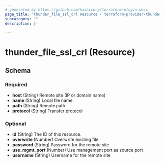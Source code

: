 ```yaml
---
# generated by https://github.com/hashicorp/terraform-plugin-docs
page_title: "thunder_file_ssl_crl Resource - terraform-provider-thunder"
subcategory: ""
description: |-
  
---
```


# thunder_file_ssl_crl (Resource)





<!-- schema generated by tfplugindocs -->
## Schema

### Required

- **host** (String) Remote site (IP or domain name)
- **name** (String) Local file name
- **path** (String) Remote path
- **protocol** (String) Transfer protocol

### Optional

- **id** (String) The ID of this resource.
- **overwrite** (Number) Overwrite existing file
- **password** (String) Password for the remote site
- **use_mgmt_port** (Number) Use management port as source port
- **username** (String) Username for the remote site


